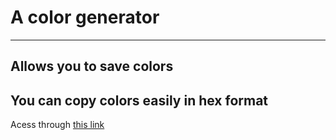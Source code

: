 # A color generator
---
## Allows you to save colors
## You can copy colors easily in hex format
Acess through [this link](hazemhassine.github.io)
